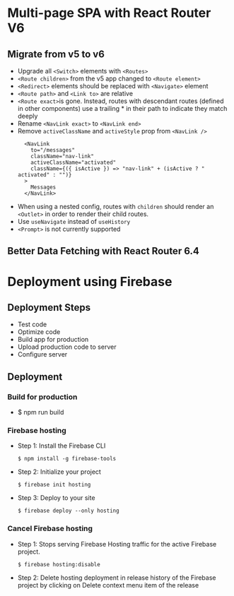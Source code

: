 # Multi-page SPA with React Router V6

## Migrate from v5 to v6

- Upgrade all `<Switch>` elements with `<Routes>`
- `<Route children>` from the v5 app changed to `<Route element>`
- `<Redirect>` elements should be replaced with `<Navigate>` element
- `<Route path>` and `<Link to>` are relative
- `<Route exact>`is gone. Instead, routes with descendant routes (defined in other components) use a trailing \* in their path to indicate they match deeply
- Rename `<NavLink exact>` to `<NavLink end>`
- Remove `activeClassName` and `activeStyle` prop from `<NavLink />`
  ```
    <NavLink
      to="/messages"
      className="nav-link"
      activeClassName="activated"
      className={({ isActive }) => "nav-link" + (isActive ? " activated" : "")}
    >
      Messages
    </NavLink>
  ```
- When using a nested config, routes with `children` should render an `<Outlet>` in order to render their child routes.
- Use `useNavigate` instead of `useHistory`
- `<Prompt>` is not currently supported

## Better Data Fetching with React Router 6.4

# Deployment using Firebase

## Deployment Steps

- Test code
- Optimize code
- Build app for production
- Upload production code to server
- Configure server

## Deployment

### Build for production

- $ npm run build

### Firebase hosting

- Step 1: Install the Firebase CLI
  ```
  $ npm install -g firebase-tools
  ```
- Step 2: Initialize your project
  ```
  $ firebase init hosting
  ```
- Step 3: Deploy to your site
  ```
  $ firebase deploy --only hosting
  ```

### Cancel Firebase hosting

- Step 1: Stops serving Firebase Hosting traffic for the active Firebase project.
  ```
  $ firebase hosting:disable
  ```
- Step 2: Delete hosting deployment in release history of the Firebase project by clicking on Delete context menu item of the release
